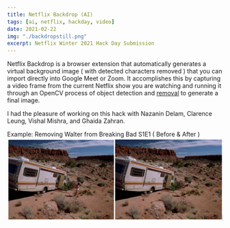 ```yaml
---
title: Netflix Backdrop (AI)
tags: [ai, netflix, hackday, video]
date: 2021-02-22
img: "./backdropstill.png"
excerpt: Netflix Winter 2021 Hack Day Submission 
---
```


Netflix Backdrop is a browser extension that automatically generates a virtual background image ( with detected characters removed ) that you can import directly into Google Meet or Zoom. It accomplishes this by capturing a video frame from the current Netflix show you are watching and running it through an OpenCV process of object detection and [removal](https://docs.opencv.org/4.x/df/d3d/tutorial_py_inpainting.html) to generate a final image.

I had the pleasure of working on this hack with Nazanin Delam, Clarence Leung, Vishal Mishra, and Ghaida Zahran.

Example: Removing Walter from Breaking Bad S1E1 ( Before & After )
![Example](./virtualbackdrop-example.png)

